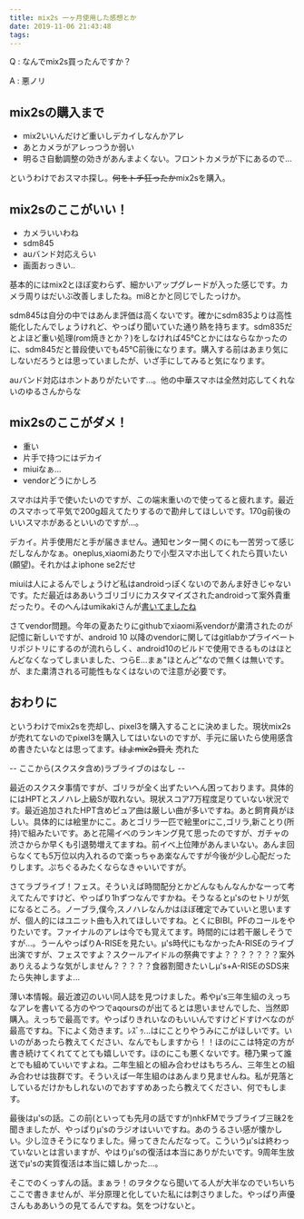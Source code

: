 ```yaml
---
title: mix2s 一ヶ月使用した感想とか
date: 2019-11-06 21:43:48
tags:
---
```


Q : なんでmix2s買ったんですか？

A : 悪ノリ

<!-- more -->
<!-- toc -->

## mix2sの購入まで

- mix2いいんだけど重いしデカイしなんかアレ
- あとカメラがアレっつうか弱い
- 明るさ自動調整の効きがあんまよくない。フロントカメラが下にあるので...

というわけでおスマホ探し。~~何をトチ狂ったか~~mix2sを購入。

## mix2sのここがいい！

- カメラいいわね
- sdm845
- auバンド対応えらい
- 画面おっきい..

基本的にはmix2とほぼ変わらず、細かいアップグレードが入った感じです。カメラ周りはだいぶ改善しましたね。mi8とかと同じでしたっけか。

sdm845は自分の中ではあんま評価は高くないです。確かにsdm835よりは高性能化したんでしょうけれど、やっぱり聞いていた通り熱を持ちます。sdm835だとよほど重い処理(rom焼きとか？)をしなければ45℃とかにはならなかったのに、sdm845だと普段使いでも45℃前後になります。購入する前はあまり気にしないだろうとは思っていましたが、いざ手にしてみると気になります。

auバンド対応はホントありがたいです...。他の中華スマホは全然対応してくれないのゆるさんからな

## mix2sのここがダメ！

- 重い
- 片手で持つにはデカイ
- miuiなぁ...
- vendorどうにかしろ

スマホは片手で使いたいのですが、この端末重いので使ってると疲れます。最近のスマホって平気で200g超えてたりするので勘弁してほしいです。170g前後のいいスマホがあるといいのですが...。

デカイ。片手使用だと手が届きません。通知センター開くのにも一苦労って感じだしなんかなぁ。oneplus,xiaomiあたりで小型スマホ出してくれたら買いたい(願望)。それかはよiphone se2だせ

miuiは人によるんでしょうけど私はandroidっぽくないのであんま好きじゃないです。ただ最近はああいうゴリゴリにカスタマイズされたandroidって案外貴重だったり。そのへんはumikakiさんが[書いてましたね](https://umikaki-blog.hatenablog.com/entry/2019/09/28/114340)

さてvendor問題。今年の夏あたりにgithubでxiaomi系vendorが粛清されたのが記憶に新しいですが、android 10 以降のvendorに関してはgitlabかプライベートリポジトリにするのが流れらしく、android10のビルドで使用できるものはほとんどなくなってしまいました、つらE...まぁ"ほとんど"なので無くは無いです。が、また粛清される可能性もなくはないので注意が必要です。

## おわりに

というわけでmix2sを売却し、pixel3を購入することに決めました。現状mix2sが売れてないのでpixel3を購入してはいないのですが、手元に届いたら使用感含め書きたいなとは思ってます。~~はよmix2s買え~~ 売れた

-- ここから(スクスタ含め)ラブライブのはなし --





最近のスクスタ事情ですが、ゴリラが全く出ずたいへん困っております。具体的にはHPTとスノハレ上級Sが取れない。現状スコア7万程度足りていない状況です。最近追加されたHPT含めピュア曲は厳しい曲が多いですね。あと飼育員がほしい。具体的には絵里かにこ。あとゴリラ一匹で絵里orにこ,ゴリラ,新ことり(所持)で組みたいです。あと花陽イべのランキング見て思ったのですが、ガチャの渋さからか早くも引退勢増えてますね。前イべ上位陣があんまいない。あんま回らなくても5万位以内入れるので楽っちゃあ楽なんですが今後が少し心配だったりします。ぷちぐるみたくならなきゃいいですが。

さてラブライブ！フェス。そういえば時間配分とかどんなもんなんかなーって考えてたんですけど、やっぱり1hずつなんですかね。そうなるとμ'sのセトリが気になるところ。ノーブラ,僕今,スノハレなんかはほぼ確定でみていいと思いますが、個人的にはユニット曲も入れてほしいですね。とくにBIBI。PFのコールをやりたいです。ファイナルのアレは今でも覚えてます。時間的には若干厳しそうですが...。うーんやっぱりA-RISEを見たい。μ's時代にもなかったA-RISEのライブ出演ですが、フェスですよ？スクールアイドルの祭典ですよ？？？？？？？案外ありえるような気がしません？？？？？食器割聞きたいしμ's+A-RISEのSDS来たら失神しますよ...

薄い本情報。最近渡辺のいい同人誌を見つけました。希やμ's三年生組のえっちなアレを書いてる方のやつでaqoursのが出てるとは思いませんでした、当然即購入。えっちで最高です。やっぱりきれいなのもいいんですけどドすけべなのが最高ですね。下によく効きます。ﾚｽﾞｩ...はにことりやうみにこがほしいです。いいのがあったら教えてください、なんでもしますから！！ほのにこは特定の方が書き続けてくれててとても嬉しいです。ほのにこも悪くないです。穂乃果って誰とでも組めていいですよね。二年生組との組み合わせはもちろん、三年生との組み合わせは抜群です。そういえば一年生組のはあんまり見ませんね。私が見落としているだけかもしれないのでおすすめあったら教えてください、何でもします。

最後はμ'sの話。この前(といっても先月の話ですが)nhkFMでラブライブ三昧2を聞きましたが、やっぱりμ'sのラジオはいいですね。あのうるさい感が懐かしい。少し泣きそうになりました。帰ってきたんだなって。こういうμ'sは終わっていないとは言いますが、やはりμ'sの復活は本当にありがたいです。9周年生放送でμ'sの実質復活は本当に嬉しかった...。

そこでのくっすんの話。まぁラ！のヲタクなら聞いてる人が大半なのでいちいちここで書きませんが、半分原理と化していた私には刺さりました。やっぱり声優さんもああいうの見てるんですね。気をつけないと。